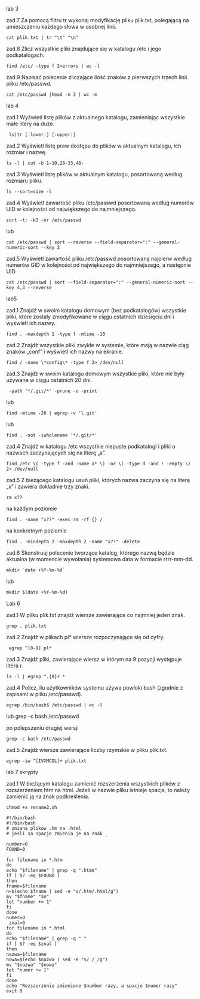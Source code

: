   lab 3
  
zad.7 Za pomocą filtru tr wykonaj modyfikację pliku plik.txt, polegającą na umieszczeniu każdego słowa w osobnej linii.

    cat plik.txt | tr "\t" "\n"

zad.8 Zlicz wszystkie pliki znajdujące się w katalogu /etc i jego podkatalogach.

    find /etc/ -type f 2>errors | wc -l
    
zad.9 Napisać polecenie zliczające ilość znaków z pierwszych trzech linii pliku /etc/passwd.

    cat /etc/passwd |head -n 3 | wc -m

 
 lab 4
  
zad.1 Wyświetl listę plików z aktualnego katalogu, zamieniając wszystkie małe litery na duże.

     ls|tr [:lower:] [:upper:]
     
zad.2 Wyświetl listę praw dostępu do plików w aktualnym katalogu, ich rozmiar i nazwę.

    ls -l | cut -b 1-10,28-33,48-
    
zad.3 Wyświetl listę plików w aktualnym katalogu, posortowaną według rozmiaru pliku.
    
    ls --sort=size -l
    
zad.4 Wyświetl zawartość pliku /etc/passwd posortowaną według numerów UID w kolejności od największego do najmniejszego.

    sort -t: -k3 -nr /etc/passwd

lub
   
    cat /etc/passwd | sort --reverse --field-separator=":" --general-numeric-sort --key 3

zad.5 Wyświetl zawartość pliku /etc/passwd posortowaną najpierw według numerów GID w kolejności od największego do najmniejszego, a następnie UID.

    cat /etc/passwd | sort --field-separator=":" --general-numeric-sort --key 4,3 --reverse

 
 
 lab5
  
zad.1 Znajdź w swoim katalogu domowym (bez podkatalogów) wszystkie pliki, które zostały zmodyfikowane w ciągu ostatnich dziesięciu dni i wyświetl ich nazwy.

    find . -maxdepth 1 -type f -mtime -10
    
zad.2 Znajdź wszystkie pliki zwykłe w systemie, które mają w nazwie ciąg znaków „conf” i wyświetl ich nazwy na ekranie.

    find / -name \*config\* -type f 2> /dev/null
    
zad.3 Znajdź w swoim katalogu domowym wszystkie pliki, które nie były używane w ciągu ostatnich 20 dni.

     -path '*/.git/*' -prune -o -print 

lub

    find -mtime -20 | egrep -v '\.git'

lub

    find . -not -iwholename '*/.git/*'


zad.4 Znajdź w katalogu /etc wszystkie niepuste podkatalogi i pliki o nazwach zaczynających się na literę „a”.

    find /etc \( -type f -and -name a* \) -or \( -type d -and ! -empty \) 2> /dev/null

zad.5 Z bieżącego katalogu usuń pliki, których nazwa zaczyna się na literę „x” i zawiera dokładnie trzy znaki.

    rm x??
    
na każdym poziomie
    
    find . -name "x??" -exec rm -rf {} / 
    
na konkretnym poziomie    

    find . -mindepth 2 -maxdepth 2 -name "x??" -delete
    
zad.6 Skonstruuj polecenie tworzące katalog, którego nazwą będzie aktualna (w momencie wywołania) systemowa data w formacie rrrr-mm-dd.
   
    mkdir `date +%Y-%m-%d`
  
lub

    mkdir $(date +%Y-%m-%d)
    
    
Lab 6

zad.1 W pliku plik.txt znajdź wiersze zawierające co najmniej jeden znak.

    grep . plik.txt
    
zad.2 Znajdź w plikach pl* wiersze rozpoczynające się od cyfry.

     egrep ^[0-9] pl*
     
zad.3 Znajdź pliki, zawierające wiersz w którym na 9 pozycji występuje litera r.

    ls -l | egrep ^.{8}r *

zad.4 Policz, ilu użytkowników systemu używa powłoki bash (zgodnie z zapisami w pliku /etc/passwd).

    egrep /bin/bash$ /etc/passwd | wc -l
    
lub
    grep -c bash /etc/passwd
    
po polepszeniu drugiej wersji

    grep -c bash /etc/passwd

zad.5 Znajdź wiersze zawierające liczby rzymskie w pliku plik.txt.

    egrep -iw ^[IVXMCDL]+ plik.txt
    
    
lab 7 skrypty

zad.1 W bieżącym katalogu zamienić rozszerzenia wszystkich plików z rozszerzeniem htm na html. Jeżeli w nazwie pliku istnieje spacja, to należy zamienić ją na znak podkreślenia.

    chmod +x rename2.sh 
    
    #!/bin/bash
    #!/bin/bash
    # zmiana plikow .hm na .html
    # jesli sa spacje zmienia je na znak _

    number=0
    FOUND=0

    for filename in *.htm
    do
    echo "$filename" | grep -q ".htm$"
    if [ $? -eq $FOUND ]
    then
    fname=$filename
    n=$(echo $fname | sed -e "s/.htm/.html/g")
    mv "$fname" "$n"
    let "number += 1"
    fi
    done
    numer=0
     znal=0
    for filename in *.html
    do
    echo "$filename" | grep -q " "
    if [ $? -eq $znal ]
    then
    nazwa=$filename
    nowa=$(echo $nazwa | sed -e "s/ /_/g")
    mv "$nazwa" "$nowa"
    let "numer += 1"
    fi
    done
    echo "Rozszerzenie zmienione $number razy, a spacje $numer razy"
    exit 0

    